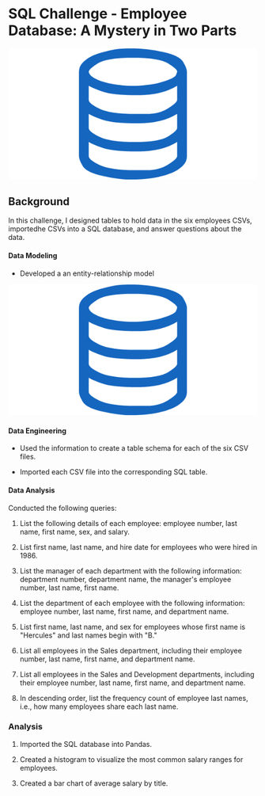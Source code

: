 # SQL Challenge - Employee Database: A Mystery in Two Parts

![sql.png](sql.png)

## Background

In this challenge, I designed tables to hold data in the six employees CSVs, importedhe CSVs into a SQL database, and answer questions about the data. 

#### Data Modeling

* Developed a an entity-relationship model

![ERD](sql.png)

#### Data Engineering

* Used the information to create a table schema for each of the six CSV files. 

* Imported each CSV file into the corresponding SQL table. 

#### Data Analysis

Conducted the following queries:

1. List the following details of each employee: employee number, last name, first name, sex, and salary.

2. List first name, last name, and hire date for employees who were hired in 1986.

3. List the manager of each department with the following information: department number, department name, the manager's employee number, last name, first name.

4. List the department of each employee with the following information: employee number, last name, first name, and department name.

5. List first name, last name, and sex for employees whose first name is "Hercules" and last names begin with "B."

6. List all employees in the Sales department, including their employee number, last name, first name, and department name.

7. List all employees in the Sales and Development departments, including their employee number, last name, first name, and department name.

8. In descending order, list the frequency count of employee last names, i.e., how many employees share each last name.

### Analysis

1. Imported the SQL database into Pandas. 

2. Created a histogram to visualize the most common salary ranges for employees.

3. Created a bar chart of average salary by title.
